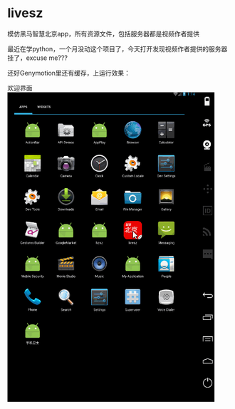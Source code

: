 # livesz
模仿黑马智慧北京app，所有资源文件，包括服务器都是视频作者提供

最近在学python，一个月没动这个项目了，今天打开发现视频作者提供的服务器挂了，excuse me???


还好Genymotion里还有缓存，上运行效果：

欢迎界面
![](https://github.com/tracy1magic/livesz/raw/master/gif/欢迎页.gif)




